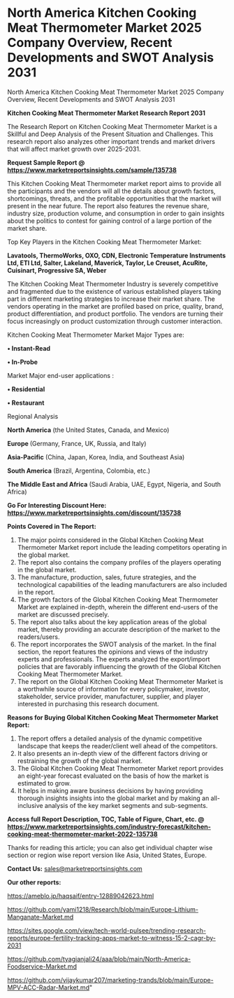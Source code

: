 # North America Kitchen Cooking Meat Thermometer Market 2025 Company Overview, Recent Developments and SWOT Analysis 2031
 North America Kitchen Cooking Meat Thermometer Market 2025 Company Overview, Recent Developments and SWOT Analysis 2031

<strong>Kitchen Cooking Meat Thermometer Market Research Report 2031</strong>

The Research Report on Kitchen Cooking Meat Thermometer Market is a Skillful and Deep Analysis of the Present Situation and Challenges. This research report also analyzes other important trends and market drivers that will affect market growth over 2025-2031.

<strong>Request Sample Report @ <a href=https://www.marketreportsinsights.com/sample/135738>https://www.marketreportsinsights.com/sample/135738</a></strong>

This Kitchen Cooking Meat Thermometer market report aims to provide all the participants and the vendors will all the details about growth factors, shortcomings, threats, and the profitable opportunities that the market will present in the near future. The report also features the revenue share, industry size, production volume, and consumption in order to gain insights about the politics to contest for gaining control of a large portion of the market share.

Top Key Players in the Kitchen Cooking Meat Thermometer Market:

<strong>Lavatools, ThermoWorks, OXO, CDN, Electronic Temperature Instruments Ltd, ETI Ltd, Salter, Lakeland, Maverick, Taylor, Le Creuset, AcuRite, Cuisinart, Progressive SA, Weber</strong>

The Kitchen Cooking Meat Thermometer Industry is severely competitive and fragmented due to the existence of various established players taking part in different marketing strategies to increase their market share. The vendors operating in the market are profiled based on price, quality, brand, product differentiation, and product portfolio. The vendors are turning their focus increasingly on product customization through customer interaction.

Kitchen Cooking Meat Thermometer Market Major Types are:

<strong>• Instant-Read

• In-Probe</strong>

Market Major end-user applications :

<strong>• Residential

• Restaurant</strong>

Regional Analysis

</u><strong><b>North America</b></strong> (the United States, Canada, and Mexico)

<strong><b>Europe </b></strong>(Germany, France, UK, Russia, and Italy)

<strong><b>Asia-Pacific</b></strong> (China, Japan, Korea, India, and Southeast Asia)

<strong><b>South America</b></strong> (Brazil, Argentina, Colombia, etc.)

<strong><b>The Middle East and Africa</b></strong> (Saudi Arabia, UAE, Egypt, Nigeria, and South Africa)

<strong>Go For Interesting Discount Here: <a href=https://www.marketreportsinsights.com/discount/135738>https://www.marketreportsinsights.com/discount/135738</a></strong>

<strong>Points Covered in The Report:</strong>
<ol>
  <li>The major points considered in the Global Kitchen Cooking Meat Thermometer Market report include the leading competitors operating in the global market.</li>
  <li>The report also contains the company profiles of the players operating in the global market.</li>
  <li>The manufacture, production, sales, future strategies, and the technological capabilities of the leading manufacturers are also included in the report.</li>
  <li>The growth factors of the Global Kitchen Cooking Meat Thermometer Market are explained in-depth, wherein the different end-users of the market are discussed precisely.</li>
  <li>The report also talks about the key application areas of the global market, thereby providing an accurate description of the market to the readers/users.</li>
  <li>The report incorporates the SWOT analysis of the market. In the final section, the report features the opinions and views of the industry experts and professionals. The experts analyzed the export/import policies that are favorably influencing the growth of the Global Kitchen Cooking Meat Thermometer Market.</li>
  <li>The report on the Global Kitchen Cooking Meat Thermometer Market is a worthwhile source of information for every policymaker, investor, stakeholder, service provider, manufacturer, supplier, and player interested in purchasing this research document.</li>
</ol>
<strong>Reasons for Buying Global Kitchen Cooking Meat Thermometer Market Report:</strong>

<ol>
  <li>The report offers a detailed analysis of the dynamic competitive landscape that keeps the reader/client well ahead of the competitors.</li>
  <li>It also presents an in-depth view of the different factors driving or restraining the growth of the global market.</li>
  <li>The Global Kitchen Cooking Meat Thermometer Market report provides an eight-year forecast evaluated on the basis of how the market is estimated to grow.</li>
  <li>It helps in making aware business decisions by having providing thorough insights insights into the global market and by making an all-inclusive analysis of the key market segments and sub-segments.</li>
</ol>
<strong>Access full Report Description, TOC, Table of Figure, Chart, etc. @ <a href=https://www.marketreportsinsights.com/industry-forecast/kitchen-cooking-meat-thermometer-market-2022-135738>https://www.marketreportsinsights.com/industry-forecast/kitchen-cooking-meat-thermometer-market-2022-135738</a></strong>


Thanks for reading this article; you can also get individual chapter wise section or region wise report version like Asia, United States, Europe.

<strong>Contact Us:</strong>
sales@marketreportsinsights.com

<strong>Our other reports:</strong>

<a href=https://ameblo.jp/haqsaif/entry-12889042623.html>https://ameblo.jp/haqsaif/entry-12889042623.html</a>

<a href=https://github.com/yami1218/Research/blob/main/Europe-Lithium-Manganate-Market.md>https://github.com/yami1218/Research/blob/main/Europe-Lithium-Manganate-Market.md</a>

<a href=https://sites.google.com/view/tech-world-pulsee/trending-research-reports/europe-fertility-tracking-apps-market-to-witness-15-2-cagr-by-2031>https://sites.google.com/view/tech-world-pulsee/trending-research-reports/europe-fertility-tracking-apps-market-to-witness-15-2-cagr-by-2031</a>

<a href=https://github.com/tyagianjali24/aaa/blob/main/North-America-Foodservice-Market.md>https://github.com/tyagianjali24/aaa/blob/main/North-America-Foodservice-Market.md</a>

<a href=https://github.com/vijaykumar207/marketing-trands/blob/main/Europe-MPV-ACC-Radar-Market.md>https://github.com/vijaykumar207/marketing-trands/blob/main/Europe-MPV-ACC-Radar-Market.md</a>"
